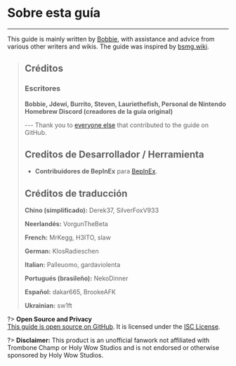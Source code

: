 # Sobre esta guía
---
This guide is mainly written by [Bobbie](https://twitter.com/VRBobbie), with assistance and advice from various other writers and wikis. The guide was inspired by [bsmg.wiki](https://bsmg.wiki).

> ## Créditos
> 
> ### Escritores
> 
> **Bobbie, Jdewi, Burrito, Steven, Lauriethefish, Personal de Nintendo Homebrew Discord (creadores de la guía original)**
> 
> --- Thank you to [everyone else](https://github.com/tc-mods/TromboneChampModdingWiki/graphs/contributors) that contributed to the guide on GitHub.
>
> ## Creditos de Desarrollador / Herramienta
> 
> - **Contribuidores de BepInEx** para [BepInEx](https://github.com/BepInEx/BepInEx).
>
> ## Créditos de traducción
> 
> **Chino (simplificado):** Derek37, SilverFoxV933
> 
> **Neerlandés:** VorgunTheBeta
> 
> **French:** MrKegg, H3ITO, slaw
> 
> **German:** KlosRadieschen
> 
> **Italian:** Palleuomo, gardaviolenta
> 
> **Portugués (brasileño):** NekoDinner
> 
> **Español:** dakar665, BrookeAFK
> 
> **Ukrainian:** sw1ft

?> **Open Source and Privacy**  
[This guide is open source on GitHub](https://github.com/tc-mods/TromboneChampModdingWiki). It is licensed under the [ISC License](https://github.com/tc-mods/TromboneChampModdingWiki/blob/master/LICENSE.md).

?> **Disclaimer:** This product is an unofficial fanwork not affiliated with Trombone Champ or Holy Wow Studios and is not endorsed or otherwise sponsored by Holy Wow Studios.